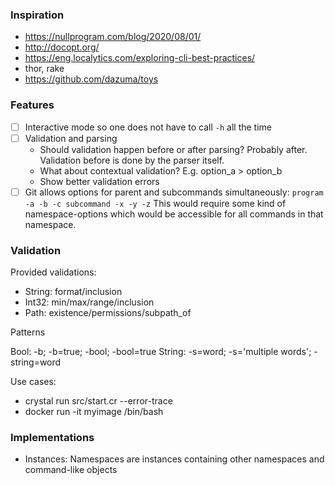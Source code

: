 
### Inspiration

 - https://nullprogram.com/blog/2020/08/01/
 - http://docopt.org/
 - https://eng.localytics.com/exploring-cli-best-practices/
 - thor, rake
 - https://github.com/dazuma/toys

### Features

- [ ] Interactive mode so one does not have to call `-h` all the time
- [ ] Validation and parsing
  - Should validation happen before or after parsing? Probably after. Validation before is done by the parser itself.
  - What about contextual validation? E.g. option_a > option_b
  - Show better validation errors
- [ ] Git allows options for parent and subcommands simultaneously:
  `program -a -b -c subcommand -x -y -z`
  This would require some kind of namespace-options which would be accessible for all commands in that namespace.

### Validation

Provided validations:

- String: format/inclusion
- Int32: min/max/range/inclusion
- Path: existence/permissions/subpath_of

Patterns

Bool: -b; -b=true; -bool; -bool=true
String: -s=word; -s='multiple words'; -string=word

Use cases:

- crystal run src/start.cr --error-trace
- docker run -it myimage /bin/bash

### Implementations

- Instances: Namespaces are instances containing other namespaces and command-like objects
